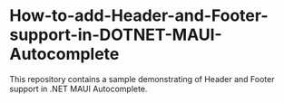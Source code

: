 # How-to-add-Header-and-Footer-support-in-DOTNET-MAUI-Autocomplete
This repository contains a sample demonstrating of Header and Footer support in .NET MAUI Autocomplete.
